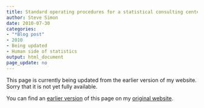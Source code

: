 ```yaml
---
title: Standard operating procedures for a statistical consulting center
author: Steve Simon
date: 2010-07-30
categories:
- "*Blog post"
- 2010
- Being updated
- Human side of statistics
output: html_document
page_update: no
---
```


This page is currently being updated from the earlier version of my website. Sorry that it is not yet fully available.

<!---More--->

You can find an [earlier version][sim1] of this page on my [original website][sim2].

[sim1]: http://www.pmean.com/10/ConsultingSop.html
[sim2]: http://www.pmean.com/original_site.html
